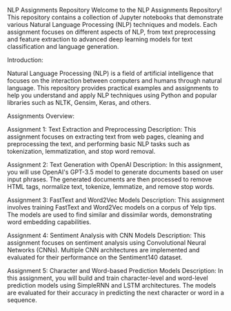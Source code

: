 NLP Assignments Repository
Welcome to the NLP Assignments Repository! This repository contains a collection of Jupyter notebooks that demonstrate various Natural Language Processing (NLP) techniques and models. Each assignment focuses on different aspects of NLP, from text preprocessing and feature extraction to advanced deep learning models for text classification and language generation.


Introduction:

Natural Language Processing (NLP) is a field of artificial intelligence that focuses on the interaction between computers and humans through natural language. This repository provides practical examples and assignments to help you understand and apply NLP techniques using Python and popular libraries such as NLTK, Gensim, Keras, and others.

Assignments Overview:


Assignment 1: Text Extraction and Preprocessing
Description: This assignment focuses on extracting text from web pages, cleaning and preprocessing the text, and performing basic NLP tasks such as tokenization, lemmatization, and stop word removal.



Assignment 2: Text Generation with OpenAI
Description: In this assignment, you will use OpenAI's GPT-3.5 model to generate documents based on user input phrases. The generated documents are then processed to remove HTML tags, normalize text, tokenize, lemmatize, and remove stop words.



Assignment 3: FastText and Word2Vec Models
Description: This assignment involves training FastText and Word2Vec models on a corpus of Yelp tips. The models are used to find similar and dissimilar words, demonstrating word embedding capabilities.



Assignment 4: Sentiment Analysis with CNN Models
Description: This assignment focuses on sentiment analysis using Convolutional Neural Networks (CNNs). Multiple CNN architectures are implemented and evaluated for their performance on the Sentiment140 dataset.


Assignment 5: Character and Word-based Prediction Models
Description: In this assignment, you will build and train character-level and word-level prediction models using SimpleRNN and LSTM architectures. The models are evaluated for their accuracy in predicting the next character or word in a sequence.

